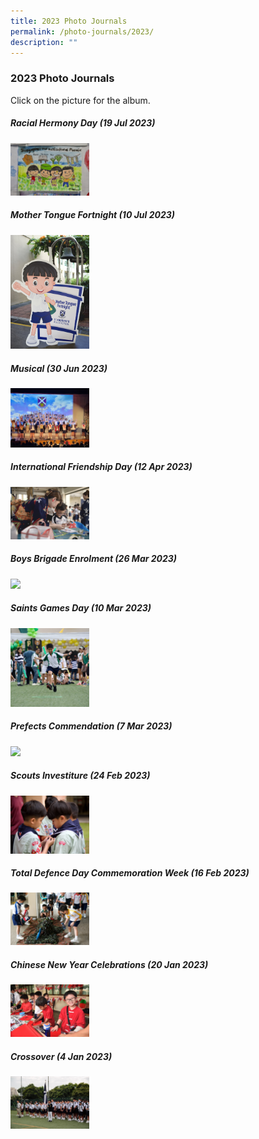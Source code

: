 ```yaml
---
title: 2023 Photo Journals
permalink: /photo-journals/2023/
description: ""
---
```

### 2023 Photo Journals

Click on the picture for the album.


#####  Racial Hermony Day (19 Jul 2023)

<p><a href="https://photos.app.goo.gl/rhx7qAbxHRNN6DLy6"><img style="width:25%" src="/images/Photo%20Journal%202023/racial%20harmony%20day%202023.jpg"></a></p>


#####  Mother Tongue Fortnight (10 Jul 2023)

<p><a href="https://photos.app.goo.gl/jWgBt8svHpvDWPDVA"><img style="width:25%" src="/images/Photo%20Journal%202023/mt%20fortnight%202023.jpg"></a></p>


#####  Musical (30 Jun 2023)

<p><a href="https://photos.app.goo.gl/1shVyvfMXntyy5Z48"><img style="width:25%" src="/images/Photo%20Journal%202023/musical%202023.jpg"></a></p>



#####  International Friendship Day (12 Apr 2023)

<p><a href="https://photos.app.goo.gl/uH9sZxpyvZ9forj48"><img style="width:25%" src="/images/Photo%20Journal%202023/ifd%202023.jpg"></a></p>


#####  Boys Brigade Enrolment (26 Mar 2023)

<p><a href="https://photos.app.goo.gl/Vh3sN9KesHWYiCVX7"><img style="width:25%" src="/images/Photo%20Journal%202023/bb%20enrollment%202023.JPG"></a></p>




#####  Saints Games Day (10 Mar 2023)

<p><a href="https://photos.app.goo.gl/BcjowCFzCgagz3jSA"><img style="width:25%" src="/images/Photo%20Journal%202023/games%20day%202023.jpg"></a></p>


#####  Prefects Commendation (7 Mar 2023)

<p><a href="https://photos.app.goo.gl/s7cwW1NMgL4hPXos5"><img style="width:25%" src="/images/Photo%20Journal%202023/prefect%20commendation%20.JPG"></a></p>



#####  Scouts Investiture (24 Feb 2023)

<p><a href="https://photos.app.goo.gl/578TUTUyLQE9rwdv9"><img style="width:25%" src="/images/Photo%20Journal%202023/scouts%202023.jpg"></a></p>

#####  Total Defence Day Commemoration Week (16 Feb 2023)

<p><a href="https://photos.app.goo.gl/6gN44Ee7LpqiMc4o9"><img style="width:25%" src="/images/Photo%20Journal%202023/tdf%202023.jpg"></a></p>



##### Chinese New Year Celebrations&nbsp;(20 Jan 2023)

<p><a href="https://photos.app.goo.gl/3fZa4kMkDiFdZLjL9"><img style="width:25%" src="/images/Photo%20Journal%202023/cny%202023.jpg"></a></p>


##### Crossover (4 Jan 2023)

<p><a href="https://photos.app.goo.gl/SHRoRJbAREatk5Hk9"><img style="width:25%" src="/images/Photo%20Journal%202023/crossover%202023.jpg"></a></p>